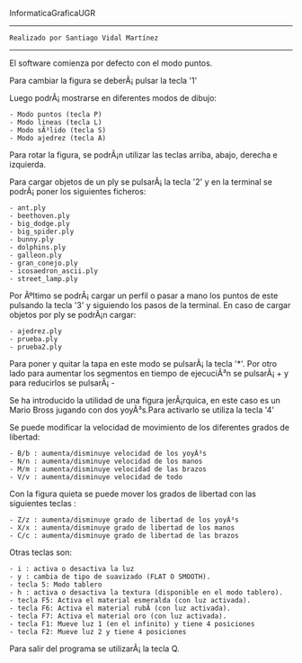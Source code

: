 InformaticaGraficaUGR

*****************************************************************								
	Realizado por Santiago Vidal Martínez									
*****************************************************************

El software comienza por defecto con el modo puntos.

Para cambiar la figura se deberÃ¡ pulsar la tecla '1'

Luego podrÃ¡ mostrarse en diferentes modos de dibujo:

	- Modo puntos (tecla P)
	- Modo lineas (tecla L)
	- Modo sÃ³lido (tecla S)
	- Modo ajedrez (tecla A)

Para rotar la figura, se podrÃ¡n utilizar las teclas arriba, abajo, derecha e izquierda.

Para cargar objetos de un ply se pulsarÃ¡ la tecla '2' y en la terminal se podrÃ¡ poner los siguientes ficheros:

	- ant.ply
	- beethoven.ply
	- big_dodge.ply
	- big_spider.ply
	- bunny.ply
	- dolphins.ply
	- galleon.ply
	- gran_conejo.ply
	- icosaedron_ascii.ply
	- street_lamp.ply

Por Ãºltimo se podrÃ¡ cargar un perfil o pasar a mano los puntos de este pulsando la tecla '3' y siguiendo los pasos de la terminal. En caso de cargar objetos por ply se podrÃ¡n cargar:
	
	- ajedrez.ply
	- prueba.ply
	- prueba2.ply
	
Para poner y quitar la tapa en este modo se pulsarÃ¡ la tecla '*'. Por otro lado para aumentar los segmentos en tiempo de ejecuciÃ³n se pulsarÃ¡ + y para reducirlos se pulsarÃ¡ -	

Se ha introducido la utilidad de una figura jerÃ¡rquica, en este caso es un Mario Bross jugando con dos yoyÃ³s.Para activarlo se utiliza la tecla '4'

Se puede modificar la velocidad de movimiento de los diferentes grados de libertad:

	- B/b : aumenta/disminuye velocidad de los yoyÃ³s
	- N/n : aumenta/disminuye velocidad de los manos
	- M/m : aumenta/disminuye velocidad de las brazos
	- V/v : aumenta/disminuye velocidad de todo

Con la figura quieta se puede mover los grados de libertad con las siguientes teclas :

	- Z/z : aumenta/disminuye grado de libertad de los yoyÃ³s
	- X/x : aumenta/disminuye grado de libertad de los manos
	- C/c : aumenta/disminuye grado de libertad de las brazos

Otras teclas son:

	- i : activa o desactiva la luz
	- y : cambia de tipo de suavizado (FLAT O SMOOTH).
	- tecla 5: Modo tablero
	- h : activa o desactiva la textura (disponible en el modo tablero).
	- tecla F5: Activa el material esmeralda (con luz activada).
	- tecla F6: Activa el material rubÃ­ (con luz activada).
	- tecla F7: Activa el material oro (con luz activada).
	- tecla F1: Mueve luz 1 (en el infinito) y tiene 4 posiciones
	- tecla F2: Mueve luz 2 y tiene 4 posiciones
	


Para salir del programa se utilizarÃ¡ la tecla Q. 
